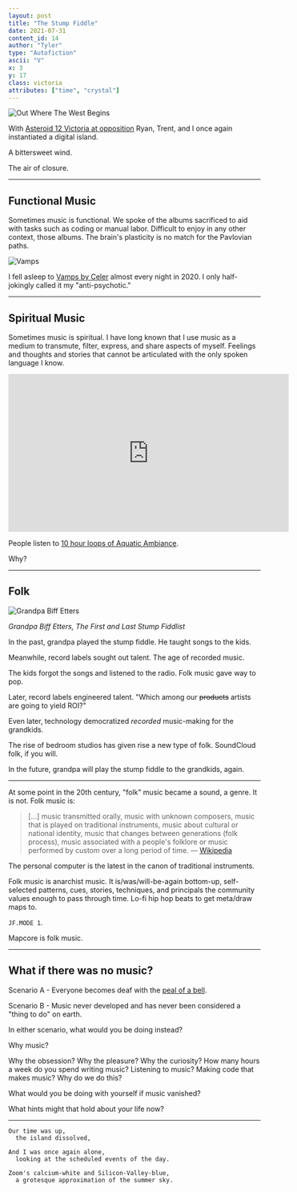 ```yaml
---
layout: post
title: "The Stump Fiddle"
date: 2021-07-31
content_id: 14
author: "Tyler"
type: "Autofiction"
ascii: "V"
x: 3
y: 17
class: victoria
attributes: ["time", "crystal"]
---
```

![Out Where The West Begins](/assets/content/the-stump-fiddle-out-where-the-west-begins.jpg)

With [Asteroid 12 Victoria at opposition][ref1] Ryan, Trent, and I once again instantiated a digital island.

A bittersweet wind.

The air of closure.

---

## Functional Music

Sometimes music is functional. We spoke of the albums sacrificed to aid with tasks such as coding or manual labor. Difficult to enjoy in any other context, those albums. The brain's plasticity is no match for the Pavlovian paths.

![Vamps](/assets/content/the-stump-fiddle-vamps.jpg)

I fell asleep to [Vamps by Celer][ref3] almost every night in 2020. I only half-jokingly called it my "anti-psychotic."

---

## Spiritual Music

Sometimes music is spiritual. I have long known that I use music as a medium to transmute, filter, express, and share aspects of myself. Feelings and thoughts and stories that cannot be articulated with the only spoken language I know.

<iframe width="560" height="315" src="https://www.youtube.com/embed/CKAc3nYEatw" title="YouTube video player" frameborder="0" allow="accelerometer; autoplay; clipboard-write; encrypted-media; gyroscope; picture-in-picture" allowfullscreen></iframe>

People listen to [10 hour loops of Aquatic Ambiance][ref2].

Why?

---

## Folk

![Grandpa Biff Etters](/assets/content/the-stump-fiddle-grandpa-biff-etters.jpg)

*Grandpa Biff Etters, The First and Last Stump Fiddlist*

In the past, grandpa played the stump fiddle. He taught songs to the kids.

Meanwhile, record labels sought out talent. The age of recorded music.

The kids forgot the songs and listened to the radio. Folk music gave way to pop.

Later, record labels engineered talent. "Which among our ~~products~~ artists are going to yield ROI?"

Even later, technology democratized *recorded* music-making for the grandkids.

The rise of bedroom studios has given rise a new type of folk. SoundCloud folk, if you will.

In the future, grandpa will play the stump fiddle to the grandkids, again.

---

At some point in the 20th century, "folk" music became a sound, a genre. It is not. Folk music is:

> [...] music transmitted orally, music with unknown composers, music that is played on traditional instruments, music about cultural or national identity, music that changes between generations (folk process), music associated with a people's folklore or music performed by custom over a long period of time. &mdash; [Wikipedia][ref4]

The personal computer is the latest in the canon of traditional instruments.

Folk music is anarchist music. It is/was/will-be-again bottom-up, self-selected patterns, cues, stories, techniques, and principals the community values enough to pass through time. Lo-fi hip hop beats to get meta/draw maps to.

`JF.MODE 1`.

Mapcore is folk music.

---

## What if there was no music?

Scenario A - Everyone becomes deaf with the [peal of a bell][ref5].

Scenario B - Music never developed and has never been considered a "thing to do" on earth.

In either scenario, what would you be doing instead?

Why music?

Why the obsession? Why the pleasure? Why the curiosity? How many hours a week do you spend writing music? Listening to music? Making code that makes music? Why do we do this?

What would you be doing with yourself if music vanished?

What hints might that hold about your life now?

---

```
Our time was up,
  the island dissolved,
 
And I was once again alone,
  looking at the scheduled events of the day.

Zoom's calcium-white and Silicon-Valley-blue,
  a grotesque approximation of the summer sky.
```

[ref1]: https://in-the-sky.org/news.php?id=20210730_14_100
[ref2]: https://sites.psu.edu/siowfa16/2016/10/08/the-effect-of-aquatic-ambiance/
[ref3]: https://celer.bandcamp.com/album/vamps
[ref4]: https://en.wikipedia.org/wiki/Folk_music
[ref5]: https://en.wikipedia.org/wiki/Peal